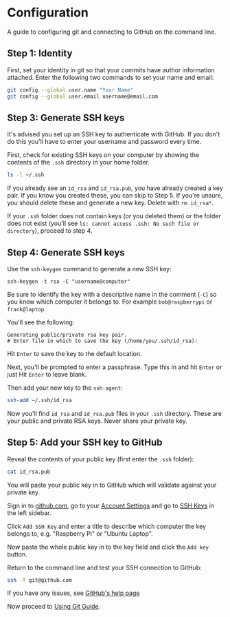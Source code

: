 # Configuration

A guide to configuring git and connecting to GitHub on the command line.

## Step 1: Identity

First, set your identity in git so that your commits have author information attached. Enter the following two commands to set your name and email:

```bash
git config --global user.name "Your Name"
git config --global user.email username@email.com
```

## Step 3: Generate SSH keys

It's advised you set up an SSH key to authenticate with GitHub. If you don't do this you'll have to enter your username and password every time.

First, check for existing SSH keys on your computer by showing the contents of the `.ssh` directory in your home folder.

```bash
ls -l ~/.ssh
```

If you already see an `id_rsa` and `id_rsa.pub`, you have already created a key pair. If you know you created these, you can skip to Step 5. If you're unsure, you should delete these and generate a new key. Delete with `rm id_rsa*`.

If your `.ssh` folder does not contain keys (or you deleted them) or the folder does not exist (you'll see `ls: cannot access .ssh: No such file or directory`), proceed to step 4.

## Step 4: Generate SSH keys

Use the `ssh-keygen` command to generate a new SSH key:

```
ssh-keygen -t rsa -C "username@computer"
```

Be sure to identify the key with a descriptive name in the comment (`-C`) so you know which computer it belongs to. For example `bob@raspberrypi` or `frank@laptop`.

You'll see the following:

```
Generating public/private rsa key pair.
# Enter file in which to save the key (/home/you/.ssh/id_rsa):
```

Hit `Enter` to save the key to the default location.

Next, you'll be prompted to enter a passphrase. Type this in and hit `Enter` or just Hit `Enter` to leave blank.

Then add your new key to the `ssh-agent`:

```bash
ssh-add ~/.ssh/id_rsa
```

Now you'll find `id_rsa` and `id_rsa.pub` files in your `.ssh` directory. These are your public and private RSA keys. Never share your private key.

## Step 5: Add your SSH key to GitHub

Reveal the contents of your public key (first enter the `.ssh` folder):

```bash
cat id_rsa.pub
```

You will paste your public key in to GitHub which will validate against your private key.

Sign in to [github.com](https://github.com/), go to your [Account Settings](https://github.com/settings/admin) and go to [SSH Keys](https://github.com/settings/ssh) in the left sidebar.

Click `Add SSH Key` and enter a title to describe which computer the key belongs to, e.g. "Raspberry Pi" or "Ubuntu Laptop".

Now paste the whole public key in to the key field and click the `Add key` button.

Return to the command line and test your SSH connection to GitHub:

```bash
ssh -T git@github.com
```

If you have any issues, see [GitHub's help page](https://help.github.com/articles/generating-ssh-keys#step-4-test-everything-out)

Now proceed to [Using Git Guide](git.md).
